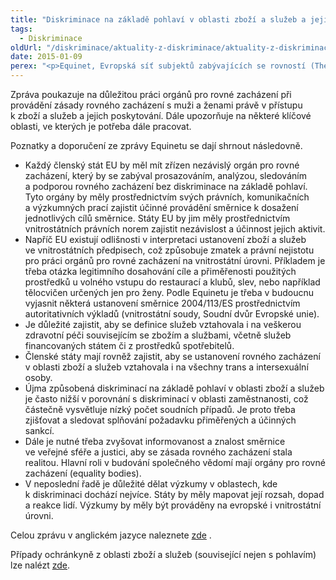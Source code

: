 ```yaml
---
title: "Diskriminace na základě pohlaví v oblasti zboží a služeb a jejich poskytování je často opomíjeným tématem"
tags:
  - Diskriminace
oldUrl: "/diskriminace/aktuality-z-diskriminace/aktuality-z-diskriminace-2015/diskriminace-na-zaklade-pohlavi-v-oblasti-zbozi-a-sluzeb-a-jejich-poskytovani-je-casto-opom/"
date: 2015-01-09
perex: "<p>Equinet, Evropská síť subjektů zabývajících se rovností (The European Network of Equality Bodies), vydal zprávu o uplatňování směrnice Rady 2004/113/ES, kterou se zavádí zásada rovného zacházení s muži a ženami v přístupu ke zboží a službám a jejich poskytování. Tato oblast je pro většinu členů Equinetu méně známým a často novým tématem. Nikoliv pro veřejnou ochránkyni práv.</p>"
---
```


<!-- imported from the old website -->

<p class="align-blok">Zpráva poukazuje na důležitou práci orgánů pro rovné zacházení při provádění zásady rovného zacházení s muži a ženami právě v přístupu k zboží a služeb a jejich poskytování. Dále upozorňuje na některé klíčové oblasti, ve kterých je potřeba dále pracovat. </p><p class="align-blok">Poznatky a doporučení ze zprávy Equinetu se dají shrnout následovně.</p><ul><li class="align-blok">Každý členský stát EU by měl mít zřízen nezávislý orgán pro rovné zacházení, který by se zabýval prosazováním, analýzou, sledováním a podporou rovného zacházení bez diskriminace na základě pohlaví. Tyto orgány by měly prostřednictvím svých právních, komunikačních a výzkumných prací zajistit účinné provádění směrnice k dosažení jednotlivých cílů směrnice. Státy EU by jim měly prostřednictvím vnitrostátních právních norem zajistit nezávislost a účinnost jejich aktivit.</li><li class="align-blok">Napříč EU existují odlišnosti v interpretaci ustanovení zboží a služeb ve vnitrostátních předpisech, což způsobuje zmatek a právní nejistotu pro práci orgánů pro rovné zacházení na vnitrostátní úrovni. Příkladem je třeba otázka legitimního dosahování cíle a přiměřenosti použitých prostředků u volného vstupu do restaurací a klubů, slev, nebo například tělocvičen určených jen pro ženy. Podle Equinetu je třeba v budoucnu vyjasnit některá ustanovení směrnice 2004/113/ES prostřednictvím autoritativních výkladů (vnitrostátní soudy, Soudní dvůr Evropské unie).</li><li class="align-blok">Je důležité zajistit, aby se definice služeb vztahovala i na veškerou zdravotní péči souvisejícím se zbožím a službami, včetně služeb financovaných státem či z prostředků spotřebitelů.</li><li class="align-blok">Členské státy mají rovněž zajistit, aby se ustanovení rovného zacházení v oblasti zboží a služeb vztahovala i na všechny trans a intersexuální osoby.</li><li class="align-blok">Újma způsobená diskriminací na základě pohlaví v oblasti zboží a služeb je často nižší v porovnání s diskriminací v oblasti zaměstnanosti, což částečně vysvětluje nízký počet soudních případů. Je proto třeba zjišťovat a sledovat splňování požadavku přiměřených a účinných sankcí.</li><li class="align-blok">Dále je nutné třeba zvyšovat informovanost a znalost směrnice ve veřejné sféře a justici, aby se zásada rovného zacházení stala realitou. Hlavní roli v budování společného vědomí mají orgány pro rovné zacházení (equality bodies).</li><li class="align-blok">V neposlední řadě je důležité dělat výzkumy v oblastech, kde k diskriminaci dochází nejvíce. Státy by měly mapovat její rozsah, dopad a reakce lidí. Výzkumy by měly být prováděny na evropské i vnitrostátní úrovni.</li></ul><p class="align-blok">Celou zprávu v anglickém jazyce naleznete <a title="Otevření do nového okna" href="http://www.equineteurope.org/Equality-Bodies-and-the-Gender" target="_blank">zde</a> <img alt="" src="https://www.ochrance.cz/typo3/ext/od_linkdesc/icons/external.gif" class="od_linkdesc_icon_external" />.</p><p class="align-blok">Případy ochránkyně z oblasti zboží a služeb (související nejen s pohlavím) lze nalézt <a href="https://www.ochrance.cz/diskriminace/pripady-ochrance/diskriminace-dle-oblasti/zbozi-a-sluzby/">zde</a>. </p>
